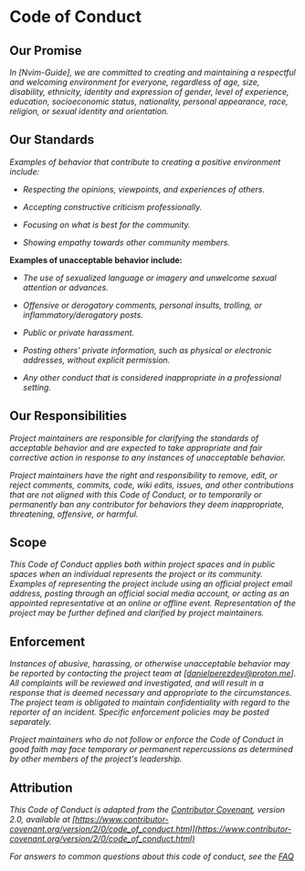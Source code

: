 <!-- Autor: Daniel Benjamin Perez Morales -->
<!-- GitHub: https://github.com/DanielPerezMoralesDev13 -->
<!-- Correo electrónico: danielperezdev@proton.me  -->

# **Code of Conduct**

## **Our Promise**

*In [Nvim-Guide], we are committed to creating and maintaining a respectful and welcoming environment for everyone, regardless of age, size, disability, ethnicity, identity and expression of gender, level of experience, education, socioeconomic status, nationality, personal appearance, race, religion, or sexual identity and orientation.*

## **Our Standards**

*Examples of behavior that contribute to creating a positive environment include:*

- *Respecting the opinions, viewpoints, and experiences of others.*

- *Accepting constructive criticism professionally.*

- *Focusing on what is best for the community.*

- *Showing empathy towards other community members.*

**Examples of unacceptable behavior include:**

- *The use of sexualized language or imagery and unwelcome sexual attention or advances.*

- *Offensive or derogatory comments, personal insults, trolling, or inflammatory/derogatory posts.*

- *Public or private harassment.*

- *Posting others' private information, such as physical or electronic addresses, without explicit permission.*

- *Any other conduct that is considered inappropriate in a professional setting.*

## **Our Responsibilities**

*Project maintainers are responsible for clarifying the standards of acceptable behavior and are expected to take appropriate and fair corrective action in response to any instances of unacceptable behavior.*

*Project maintainers have the right and responsibility to remove, edit, or reject comments, commits, code, wiki edits, issues, and other contributions that are not aligned with this Code of Conduct, or to temporarily or permanently ban any contributor for behaviors they deem inappropriate, threatening, offensive, or harmful.*

## **Scope**

*This Code of Conduct applies both within project spaces and in public spaces when an individual represents the project or its community. Examples of representing the project include using an official project email address, posting through an official social media account, or acting as an appointed representative at an online or offline event. Representation of the project may be further defined and clarified by project maintainers.*

## **Enforcement**

*Instances of abusive, harassing, or otherwise unacceptable behavior may be reported by contacting the project team at [danielperezdev@proton.me]. All complaints will be reviewed and investigated, and will result in a response that is deemed necessary and appropriate to the circumstances. The project team is obligated to maintain confidentiality with regard to the reporter of an incident. Specific enforcement policies may be posted separately.*

*Project maintainers who do not follow or enforce the Code of Conduct in good faith may face temporary or permanent repercussions as determined by other members of the project's leadership.*

## **Attribution**

*This Code of Conduct is adapted from the [Contributor Covenant](https://www.contributor-covenant.org), version 2.0, available at [https://www.contributor-covenant.org/version/2/0/code_of_conduct.html](https://www.contributor-covenant.org/version/2/0/code_of_conduct.html)*

*For answers to common questions about this code of conduct, see the [FAQ](https://www.contributor-covenant.org/faq)*

